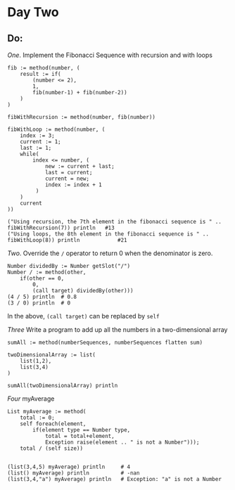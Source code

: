 # Day Two

## Do:

*One*. Implement the Fibonacci Sequence with recursion and with loops
```Io
fib := method(number, (
    result := if(
        (number <= 2),
        1,
        fib(number-1) + fib(number-2))
    )
)

fibWithRecursion := method(number, fib(number))

fibWithLoop := method(number, (
    index := 3;
    current := 1;
    last := 1;
    while(
        index <= number, (
            new := current + last;
            last = current;
            current = new;
            index := index + 1
         )
    )
    current
))

("Using recursion, the 7th element in the fibonacci sequence is " .. fibWithRecursion(7)) println   #13
("Using loops, the 8th element in the fibonacci sequence is " .. fibWithLoop(8)) println            #21

```

*Two*.
Override the `/` operator to return 0 when the denominator is zero.
```Io
Number dividedBy := Number getSlot("/")
Number / := method(other,
    if(other == 0,
        0,
        (call target) dividedBy(other)))
(4 / 5) println  # 0.8
(3 / 0) println  # 0
```
In the above, `(call target)` can be replaced by `self`

*Three*
Write a program to add up all the numbers in a two-dimensional array
```Io
sumAll := method(numberSequences, numberSequences flatten sum)

twoDimensionalArray := list(
    list(1,2),
    list(3,4)
)

sumAll(twoDimensionalArray) println
```

*Four*
myAverage
```Io
List myAverage := method(
    total := 0;
    self foreach(element,
        if(element type == Number type,
            total = total+element,
            Exception raise(element .. " is not a Number")));
    total / (self size))


(list(3,4,5) myAverage) println     # 4
(list() myAverage) println          # -nan
(list(3,4,"a") myAverage) println   # Exception: "a" is not a Number
```
